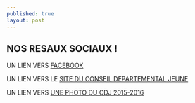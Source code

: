 ```yaml
---
published: true
layout: post
---
```



## NOS RESAUX SOCIAUX !

UN LIEN VERS [FACEBOOK](https://www.facebook.com/pages/Conseil-d%C3%A9partemental-des-Jeunes-de-la-Gironde/179149812554)

UN LIEN VERS LE [SITE DU CONSEIL DEPARTEMENTAL JEUNE](http://www.gironde.fr/jcms/c_5098/conseil-departemental-des-jeunes)

UN LIEN VERS [UNE PHOTO DU CDJ 2015-2016](http://www.gironde.fr/upload/docs/image/jpeg/2015-11/vignette-cdj-2015.jpg)
